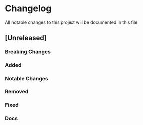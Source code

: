 # Changelog
All notable changes to this project will be documented in this file.

## [Unreleased]
### Breaking Changes
### Added
### Notable Changes
### Removed
### Fixed
### Docs
